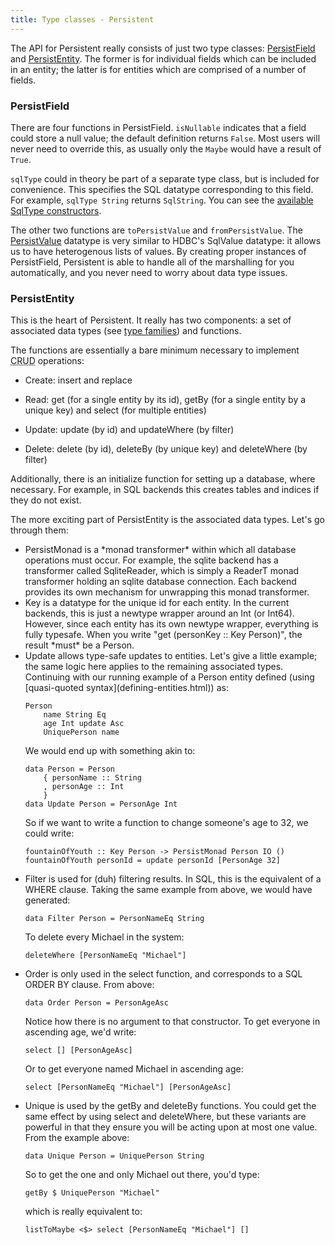 ```yaml
---
title: Type classes - Persistent
---
```

The API for Persistent really consists of just two type classes: [PersistField](http://docs.yesodweb.com/haddock/persistent/Database-Persist.html#t%3APersistField) and [PersistEntity](http://docs.yesodweb.com/haddock/persistent/Database-Persist.html#t%3APersistEntity). The former is for individual fields which can be included in an entity; the latter is for entities which are comprised of a number of fields.

### PersistField

There are four functions in PersistField. <code>isNullable</code> indicates that a field could store a null value; the default definition returns <code>False</code>. Most users will never need to override this, as usually only the <code>Maybe</code> would have a result of <code>True</code>.

<code>sqlType</code> could in theory be part of a separate type class, but is included for convenience. This specifies the SQL datatype corresponding to this field. For example, <code>sqlType String</code> returns <code>SqlString</code>. You can see the [available SqlType constructors](http://docs.yesodweb.com/haddock/persistent/Database-Persist.html#t%3ASqlType).

The other two functions are <code>toPersistValue</code> and <code>fromPersistValue</code>. The [PersistValue](http://docs.yesodweb.com/haddock/persistent/Database-Persist.html#t%3APersistValue) datatype is very similar to HDBC's SqlValue datatype: it allows us to have heterogenous lists of values. By creating proper instances of PersistField, Persistent is able to handle all of the marshalling for you automatically, and you never need to worry about data type issues.

### PersistEntity

This is the heart of Persistent. It really has two components: a set of associated data types (see [type families](http://www.haskell.org/haskellwiki/GHC/Type_families)) and functions.

The functions are essentially a bare minimum necessary to implement <abbr title="Create Read Update Delete">CRUD</abbr> operations:

* Create: insert and replace

* Read: get (for a single entity by its id), getBy (for a single entity by a unique key) and select (for multiple entities)

* Update: update (by id) and updateWhere (by filter)

* Delete: delete (by id), deleteBy (by unique key) and deleteWhere (by filter)

Additionally, there is an initialize function for setting up a database, where necessary. For example, in SQL backends this creates tables and indices if they do not exist.

The more exciting part of PersistEntity is the associated data types. Let's go through them:

<ul>

<li>PersistMonad is a *monad transformer* within which all database operations must occur. For example, the sqlite backend has a transformer called SqliteReader, which is simply a ReaderT monad transformer holding an sqlite database connection. Each backend provides its own mechanism for unwrapping this monad transformer.</li>

<li>Key is a datatype for the unique id for each entity. In the current backends, this is just a newtype wrapper around an Int (or Int64). However, since each entity has its own newtype wrapper, everything is fully typesafe. When you write "get (personKey :: Key Person)", the result *must* be a Person.</li>

<li>Update allows type-safe updates to entities. Let's give a little example; the same logic here applies to the remaining associated types. Continuing with our running example of a Person entity defined (using [quasi-quoted syntax](defining-entities.html)) as:

    Person
        name String Eq
        age Int update Asc
        UniquePerson name

We would end up with something akin to:

    data Person = Person
        { personName :: String
        , personAge :: Int
        }
    data Update Person = PersonAge Int

So if we want to write a function to change someone's age to 32, we could write:

    fountainOfYouth :: Key Person -> PersistMonad Person IO ()
    fountainOfYouth personId = update personId [PersonAge 32]
</li>

<li>Filter is used for (duh) filtering results. In SQL, this is the equivalent of a WHERE clause. Taking the same example from above, we would have generated:

    data Filter Person = PersonNameEq String

To delete every Michael in the system:

    deleteWhere [PersonNameEq "Michael"]
</li>

<li>Order is only used in the select function, and corresponds to a SQL ORDER BY clause. From above:

    data Order Person = PersonAgeAsc

Notice how there is no argument to that constructor. To get everyone in ascending age, we'd write:

    select [] [PersonAgeAsc]

Or to get everyone named Michael in ascending age:

    select [PersonNameEq "Michael"] [PersonAgeAsc]
</li>

<li>Unique is used by the getBy and deleteBy functions. You could get the same effect by using select and deleteWhere, but these variants are powerful in that they ensure you will be acting upon at most one value. From the example above:

    data Unique Person = UniquePerson String

So to get the one and only Michael out there, you'd type:

    getBy $ UniquePerson "Michael"

which is really equivalent to:

    listToMaybe <$> select [PersonNameEq "Michael"] []
</li>
